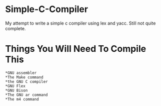 # Simple-C-Compiler
My attempt to write a simple c compiler using lex and yacc. Still not quite complete.

Things You Will Need To Compile This
====================================
	*GNU assembler
	*The Make command
	*the GNU C compiler
	*GNU Flex
	*GNU Bison
	*The GNU ar command
	*The m4 command
